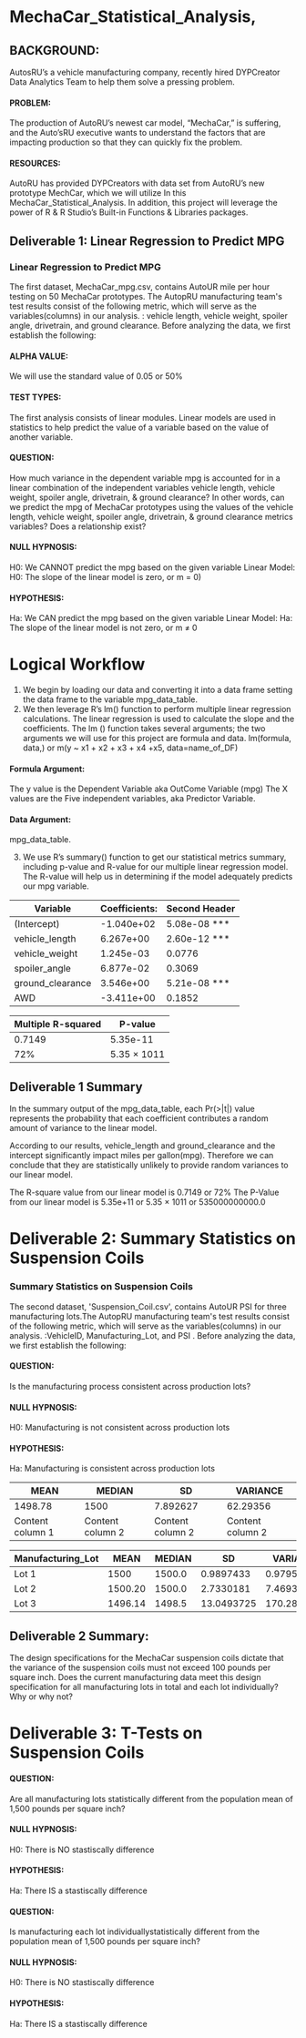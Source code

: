 # MechaCar_Statistical_Analysis,
 
## BACKGROUND: 
AutosRU’s a vehicle manufacturing company, recently hired DYPCreator Data Analytics Team to help them solve a pressing problem. 
#### PROBLEM: 
The production of AutoRU’s newest car model, “MechaCar,” is suffering, and the Auto’sRU executive wants to understand the factors that are impacting production so that they can quickly fix the problem. 

#### RESOURCES: 
AutoRU has provided DYPCreators with data set from AutoRU’s new prototype MechCar, which we will utilize In this MechaCar_Statistical_Analysis. In addition, this project will leverage the power of R & R Studio’s Built-in Functions & Libraries packages.

## Deliverable 1: Linear Regression to Predict MPG
### Linear Regression to Predict MPG
The first dataset, MechaCar_mpg.csv, contains AutoUR mile per hour testing on 50 MechaCar prototypes. The AutopRU manufacturing team's test results consist of the following metric, which will serve as the variables(columns) in our analysis. : vehicle length, vehicle weight, spoiler angle, drivetrain, and ground clearance. Before analyzing the data, we first establish the following: 

#### ALPHA VALUE: 
We will use the standard value of 0.05 or 50%

#### TEST TYPES: 
The first analysis consists of linear modules. Linear models are used in statistics to help predict the value of a variable based on the value of another variable. 

#### QUESTION: 
How much variance in the dependent variable mpg is accounted for in a linear combination of the independent variables vehicle length, vehicle weight, spoiler angle, drivetrain, & ground clearance? In other words, can we predict the mpg of MechaCar prototypes using the values of the vehicle length, vehicle weight, spoiler angle, drivetrain, & ground clearance metrics variables? Does a relationship exist?

#### NULL HYPNOSIS: 
H0: We CANNOT predict the mpg based on the given variable
Linear Model: H0: The slope of the linear model is zero, or m = 0)

#### HYPOTHESIS: 
Ha: We CAN predict the mpg based on the given variable
Linear Model: Ha: The slope of the linear model is not zero, or m ≠ 0

# Logical Workflow 
1.	We begin by loading our data and converting it into a data frame setting the data frame to the variable mpg_data_table. 
2. We then leverage R’s lm() function to perform multiple linear regression calculations. The linear regression is used to calculate the slope and the coefficients. The lm () function takes several arguments; the two arguments we will use for this project are formula and data. lm(formula, data,) or m(y ~ x1 + x2 + x3 + x4 +x5, data=name_of_DF)

#### Formula Argument:  

The y value is the Dependent Variable aka OutCome Variable (mpg) 
The X values are the Five independent variables, aka Predictor Variable. 

#### Data Argument: 

mpg_data_table.

3. We use R’s summary() function to get our statistical metrics summary, including p-value and R-value for our multiple linear regression model. The R-value will help us in determining if the model adequately predicts our mpg variable.

Variable | Coefficients:| Second Header
------------ | ------------- | -------------
(Intercept) | -1.040e+02  | 5.08e-08 ***
vehicle_length |  6.267e+00  | 2.60e-12 ***
vehicle_weight |  1.245e-03   | 0.0776
spoiler_angle  |  6.877e-02  | 0.3069 
ground_clearance  | 3.546e+00   | 5.21e-08 ***
 AWD | -3.411e+00  | 0.1852  
 
 
 Multiple R-squared |  P-value
------------ | -------------
0.7149| 5.35e-11
72%| 5.35 × 1011

## Deliverable 1 Summary


In the summary output of the mpg_data_table, each Pr(>|t|) value represents the probability that each coefficient contributes a random amount of variance to the linear model. 

According to our results, vehicle_length and ground_clearance and the intercept significantly impact miles per gallon(mpg). Therefore we can conclude that they are statistically unlikely to provide random variances to our linear model. 

The R-square value from our linear model is 0.7149 or 72% 
The P-Value from our linear model is 5.35e+11 or 5.35 × 1011 or 535000000000.0

# Deliverable 2: Summary Statistics on Suspension Coils
### Summary Statistics on Suspension Coils
The second dataset, 'Suspension_Coil.csv', contains AutoUR PSI for three manufacturing lots.The AutopRU manufacturing team's test results consist of the following metric, which will serve as the variables(columns) in our analysis. :VehicleID, Manufacturing_Lot, and PSI  . Before analyzing the data, we first establish the following:

#### QUESTION:
Is the manufacturing process consistent across production lots?

#### NULL HYPNOSIS: 
H0: Manufacturing is not consistent across production lots

#### HYPOTHESIS: 
Ha: Manufacturing is consistent across production lots





 MEAN  | MEDIAN | SD | VARIANCE
------------ | ------------- | -------------| -------------
1498.78| 1500	 |  7.892627	| 	62.29356
Content column 1 | Content column 2 | Content column 2 | Content column 2



Manufacturing_Lot | MEAN | MEDIAN  | SD | VARIANCE
------------ | ------------- | -------------| ------------- | -------------
Lot 1 | 1500 | 1500.0	 | 0.9897433| 0.9795918
Lot 2 | 1500.20 | 1500.0  | 2.7330181 | 7.4693878
Lot 3 | 1496.14 | 1498.5| 13.0493725	 | 170.2861224
 
 
## Deliverable 2 Summary: 
The design specifications for the MechaCar suspension coils dictate that the variance of the suspension coils must not exceed 100 pounds per square inch. Does the current manufacturing data meet this design specification for all manufacturing lots in total and each lot individually? Why or why not?
 
 
# Deliverable 3: T-Tests on Suspension Coils 

#### QUESTION:
Are all manufacturing lots statistically different from the population mean of 1,500 pounds per square inch? 

#### NULL HYPNOSIS: 
H0: There is NO stastiscally difference 

#### HYPOTHESIS: 
Ha: There IS a stastiscally difference 

#### QUESTION:
Is manufacturing each lot individuallystatistically different from the population mean of 1,500 pounds per square inch?

#### NULL HYPNOSIS: 
H0: There is NO stastiscally difference 

#### HYPOTHESIS: 
Ha: There IS a stastiscally difference 



                                     


                        
  

